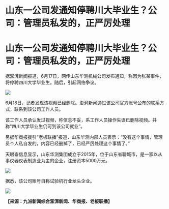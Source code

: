 # 山东一公司发通知停聘川大毕业生？公司：管理员私发的，正严厉处理

# 山东一公司发通知停聘川大毕业生？公司：管理员私发的，正严厉处理

据澎湃新闻报道，6月17日，网传山东华测机械公司发布通知，称因为张某事件，将停聘四川大学毕业生。随后，引起网络争议。

![](https://inews.gtimg.com/om_bt/OaV_nl0ndA7FEVrUeMo3cM3l2onbCT3NdnjTgAevONEoQAA/1000)

6月18日，记者发现该视频已经删除。澎湃新闻通过该公司官方账号公布的联系方式，联系到该公司工作人员。

该工作人员承认发过视频，称信息不妥，系工作人员操作失误已删除视频。并称“四川大学毕业生仍可到该公司就业”。

另据华商报援引“老板联播”报道，山东华测内部人员表示：“没有这个事情，管理员个人私自发的，内容已经删掉了，已经严厉处理这个事情了。”

天眼查信息显示，山东华测集团成立于2015年，位于山东省聊城市，是一家以从事仪器仪表制造业为主的企业，注册资本5000万元。

![](https://inews.gtimg.com/om_bt/O_uBgn0xwf8j8S2bZ9MZhWapVgXBNcopntyE-U66KdelkAA/1000)

据悉，该公司账号自称试验机行业龙头企业。

![](https://inews.gtimg.com/om_bt/OMCLY1MnjYOMd7DwNzEUuK8dOnRnp0OHpHf4FBC7RmioUAA/1000)

**【来源：九派新闻综合澎湃新闻、华商报、老板联播】**

